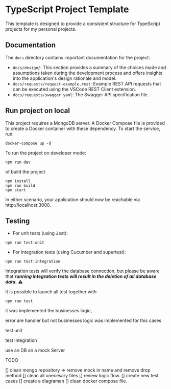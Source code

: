 # TypeScript Project Template

This template is designed to provide a consistent structure for TypeScript projects for my personal projects.

## Documentation

The `docs` directory contains important documentation for the project:

- `docs/design/`: This section provides a summary of the choices made and assumptions taken during the development process and offers insights into the application's design rationale and model.
- `docs/requests/request-example.rest`: Example REST API requests that can be executed using the VSCode REST Client extension.
- `docs/requests/swagger.yaml`: The Swagger API specification file.

## Run project on local

This project requires a MongoDB server. A Docker Compose file is provided to create a Docker container with these dependency. To start the service, run:

```
docker-compose up -d
```

To run the project on developer mode:

```
npm run dev
```

of build the project

```
npm install
npm run build
npm start

```

In either scenario, your application should now be reachable via http://localhost:3000.

## Testing

- For unit tests (using Jest):

```
npm run test:unit

```

- For integration tests (using Cucumber and supertest):

```
npm run test:integration
```

Integration tests will verify the database connection, but please be aware that **_running integration tests will result in the deletion of all database data._** ⚠️

It is possible to launch all test together with

```
npm run test

```

it was implemented the businesses logic,

error are handler but not businesses logic was implemented for this cases

test unit

test integration

use an DB an a mock Server

TODO

[] clean mongo repository => remove mock in name and remove drop method
[] clean all unecesary files
[] review logic flow.
[] create new test cases
[] create a diagraman
[] clean docker compose file.
